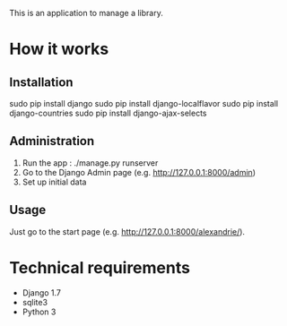 This is an application to manage a library.

How it works
============

Installation
------------
sudo pip install django
sudo pip install django-localflavor
sudo pip install django-countries
sudo pip install django-ajax-selects

Administration
--------------
1. Run the app : ./manage.py runserver
2. Go to the Django Admin page (e.g. http://127.0.0.1:8000/admin)
3. Set up initial data

Usage
-----
Just go to the start page (e.g. http://127.0.0.1:8000/alexandrie/).

Technical requirements
======================
* Django 1.7
* sqlite3
* Python 3